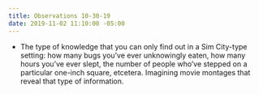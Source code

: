 ```yaml
---
title: Observations 10-30-19
date: 2019-11-02 11:10:00 -05:00
---
```


- The type of knowledge that you can only find out in a Sim City-type setting: how many bugs you’ve ever unknowingly eaten, how many hours you’ve ever slept, the number of people who’ve stepped on a particular one-inch square, etcetera. Imagining movie montages that reveal that type of information.